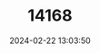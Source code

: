 ---
title: "14168"
category: "Myotis ikonnikovi"
draft: false
date: 2024-02-22 13:03:50
languages:
  English: ["Ikonnikov's Myotis", "Ikonnikov's Whiskered Bat", "Ikonnikov's Bat"]
  Mongolian: ["Ikonnikoviin Bagvaahai"]
  Russian: ["Nochnitsa Ikonnikova"]
---